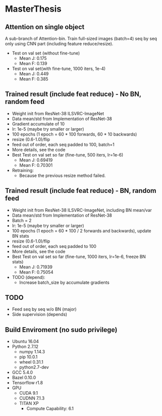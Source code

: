 # MasterThesis

## Attention on single object
A sub-branch of Attention-bin.
Train full-sized images (batch=4) seq by seq only using CNN part (including feature reduce/resize).
* Test on val set (without fine-tune)
  * Mean J: 0.175
  * Mean F: 0.139
* Test on val set(with fine-tune, 1000 iters, 1e-4)
  * Mean J: 0.449
  * Mean F: 0.385
  
## Trained result (include feat reduce) - No BN, random feed
* Weight init from ResNet-38 ILSVRC-ImageNet
* Data mean/std from Implementation of ResNet-38
* Gradient accumulate of 10
* lr: 1e-5 (maybe try smaller or larger)
* 100 epochs (1 epoch = 60 * 100 forwards, 60 * 10 backwards)
* resize (0.6-1.0)/flip
* feed out of order, each seq padded to 100, batch=1
* More details, see the code
* Best Test on val set so far (fine-tune, 500 iters, lr=1e-6)
  * Mean J: 0.69419
  * Mean F: 0.70301
* Retraining:
  * Because the previous resize method failed.
  
## Trained result (include feat reduce) - BN, random feed
* Weight init from ResNet-38 ILSVRC-ImageNet, including BN mean/var
* Data mean/std from Implementation of ResNet-38
* Batch = 2
* lr: 1e-5 (maybe try smaller or larger)
* 100 epochs (1 epoch = 60 * 100 / 2 forwards and backwards), update BN stats
* resize (0.6-1.0)/flip
* feed out of order, each seq padded to 100
* More details, see the code
* Best Test on val set so far (fine-tune, 1000 iters, lr=1e-6, freeze BN stats)
  * Mean J: 0.71939
  * Mean F: 0.75054
* TODO (depend):
  * Increase batch_size by accumulate gradients
 

## TODO
* Feed seq by seq w/o BN (major)
* Side supervision (depends)

## Build Enviroment (no sudo privilege)
* Ubuntu 16.04
* Python 2.7.12
  * numpy 1.14.3
  * pip 10.0.1
  * wheel 0.31.1
  * python2.7-dev
* GCC 5.4.0
* Bazel 0.10.0
* Tensorflow r1.8
* GPU
  * CUDA 9.1
  * CUDNN 7.1.3
  * TITAN XP
    * Compute Capability: 6.1
